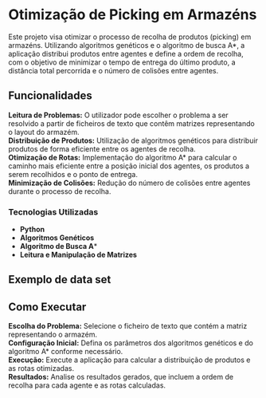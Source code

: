 # Otimização de Picking em Armazéns
Este projeto visa otimizar o processo de recolha de produtos (picking) em armazéns. 
Utilizando algoritmos genéticos e o algoritmo de busca A*, a aplicação distribui produtos entre agentes e define a ordem de recolha, com o objetivo de minimizar o tempo de entrega do último produto, a distância total percorrida e o número de colisões entre agentes.

## Funcionalidades
**Leitura de Problemas:** O utilizador pode escolher o problema a ser resolvido a partir de ficheiros de texto que contêm matrizes representando o layout do armazém. <br />
**Distribuição de Produtos:** Utilização de algoritmos genéticos para distribuir produtos de forma eficiente entre os agentes de recolha. <br />
**Otimização de Rotas:** Implementação do algoritmo A* para calcular o caminho mais eficiente entre a posição inicial dos agentes, os produtos a serem recolhidos e o ponto de entrega. <br />
**Minimização de Colisões:** Redução do número de colisões entre agentes durante o processo de recolha.

### Tecnologias Utilizadas
 - **Python**<br />
 - **Algoritmos Genéticos** <br />
 - **Algoritmo de Busca A***<br />
 - **Leitura e Manipulação de Matrizes**<br />
 
## Exemplo de data set


 
## Como Executar
**Escolha do Problema:** Selecione o ficheiro de texto que contém a matriz representando o armazém. <br />
**Configuração Inicial:** Defina os parâmetros dos algoritmos genéticos e do algoritmo A* conforme necessário. <br />
**Execução:** Execute a aplicação para calcular a distribuição de produtos e as rotas otimizadas. <br />
**Resultados:** Analise os resultados gerados, que incluem a ordem de recolha para cada agente e as rotas calculadas. <br />

